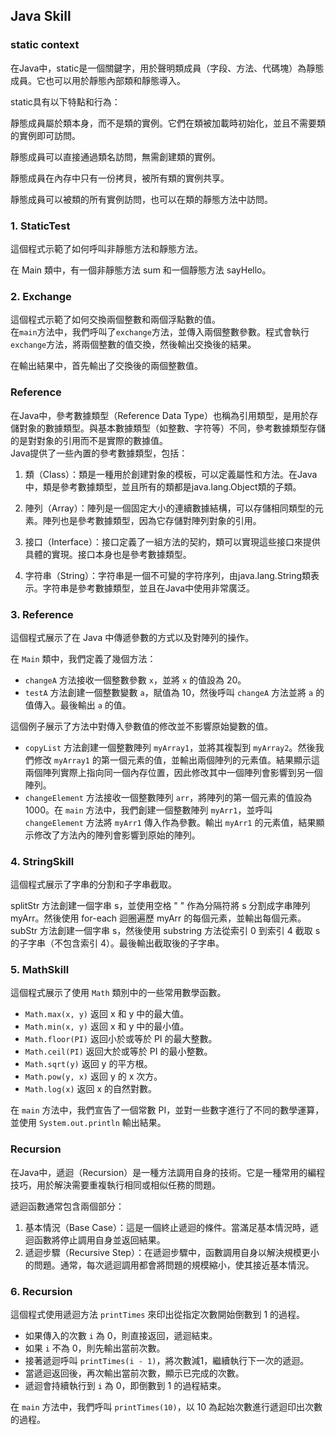 ## Java Skill


### static context
在Java中，static是一個關鍵字，用於聲明類成員（字段、方法、代碼塊）為靜態成員。它也可以用於靜態內部類和靜態導入。        
        
static具有以下特點和行為：        
        
靜態成員屬於類本身，而不是類的實例。它們在類被加載時初始化，並且不需要類的實例即可訪問。        
        
靜態成員可以直接通過類名訪問，無需創建類的實例。    
        
靜態成員在內存中只有一份拷貝，被所有類的實例共享。      
        
靜態成員可以被類的所有實例訪問，也可以在類的靜態方法中訪問。        

### 1. StaticTest
這個程式示範了如何呼叫非靜態方法和靜態方法。     
       
在 Main 類中，有一個非靜態方法 sum 和一個靜態方法 sayHello。    

### 2. Exchange 
這個程式示範了如何交換兩個整數和兩個浮點數的值。          
在`main`方法中，我們呼叫了`exchange`方法，並傳入兩個整數參數。程式會執行 `exchange`方法，將兩個整數的值交換，然後輸出交換後的結果。         
      
在輸出結果中，首先輸出了交換後的兩個整數值。      

### Reference
在Java中，參考數據類型（Reference Data Type）也稱為引用類型，是用於存儲對象的數據類型。與基本數據類型（如整數、字符等）不同，參考數據類型存儲的是對對象的引用而不是實際的數據值。     
Java提供了一些內置的參考數據類型，包括：      
      
1. 類（Class）：類是一種用於創建對象的模板，可以定義屬性和方法。在Java中，類是參考數據類型，並且所有的類都是java.lang.Object類的子類。      
      
2. 陣列（Array）：陣列是一個固定大小的連續數據結構，可以存儲相同類型的元素。陣列也是參考數據類型，因為它存儲對陣列對象的引用。      
      
3. 接口（Interface）：接口定義了一組方法的契約，類可以實現這些接口來提供具體的實現。接口本身也是參考數據類型。      
      
4. 字符串（String）：字符串是一個不可變的字符序列，由java.lang.String類表示。字符串是參考數據類型，並且在Java中使用非常廣泛。      

### 3. Reference

這個程式展示了在 Java 中傳遞參數的方式以及對陣列的操作。      
     
在 `Main` 類中，我們定義了幾個方法：     
     
- `changeA` 方法接收一個整數參數 `x`，並將 `x` 的值設為 20。
- `testA` 方法創建一個整數變數 `a`，賦值為 10，然後呼叫 `changeA` 方法並將 `a` 的值傳入。最後輸出 `a` 的值。     
     
這個例子展示了方法中對傳入參數值的修改並不影響原始變數的值。
- `copyList` 方法創建一個整數陣列 `myArray1`，並將其複製到 `myArray2`。然後我們修改 `myArray1` 的第一個元素的值，並輸出兩個陣列的元素值。結果顯示這兩個陣列實際上指向同一個內存位置，因此修改其中一個陣列會影響到另一個陣列。
- `changeElement` 方法接收一個整數陣列 `arr`，將陣列的第一個元素的值設為 1000。在 `main` 方法中，我們創建一個整數陣列 `myArr1`，並呼叫 `changeElement` 方法將 `myArr1` 傳入作為參數。輸出 `myArr1` 的元素值，結果顯示修改了方法內的陣列會影響到原始的陣列。      

### 4. StringSkill
這個程式展示了字串的分割和子字串截取。      
      
splitStr 方法創建一個字串 s，並使用空格 " " 作為分隔符將 s 分割成字串陣列 myArr。然後使用 for-each 迴圈遍歷 myArr 的每個元素，並輸出每個元素。
subStr 方法創建一個字串 s，然後使用 substring 方法從索引 0 到索引 4 截取 s 的子字串（不包含索引 4）。最後輸出截取後的子字串。      

### 5. MathSkill
      
這個程式展示了使用 `Math` 類別中的一些常用數學函數。      
      
- `Math.max(x, y)` 返回 x 和 y 中的最大值。
- `Math.min(x, y)` 返回 x 和 y 中的最小值。
- `Math.floor(PI)` 返回小於或等於 PI 的最大整數。
- `Math.ceil(PI)` 返回大於或等於 PI 的最小整數。
- `Math.sqrt(y)` 返回 y 的平方根。
- `Math.pow(y, x)` 返回 y 的 x 次方。
- `Math.log(x)` 返回 x 的自然對數。
      
在 `main` 方法中，我們宣告了一個常數 PI，並對一些數字進行了不同的數學運算，並使用 `System.out.println` 輸出結果。      

### Recursion
在Java中，遞迴（Recursion）是一種方法調用自身的技術。它是一種常用的編程技巧，用於解決需要重複執行相同或相似任務的問題。      
      
遞迴函數通常包含兩個部分：      
      
1. 基本情況（Base Case）：這是一個終止遞迴的條件。當滿足基本情況時，遞迴函數將停止調用自身並返回結果。
2. 遞迴步驟（Recursive Step）：在遞迴步驟中，函數調用自身以解決規模更小的問題。通常，每次遞迴調用都會將問題的規模縮小，使其接近基本情況。


### 6. Recursion
這個程式使用遞迴方法 `printTimes` 來印出從指定次數開始倒數到 1 的過程。

- 如果傳入的次數 `i` 為 0，則直接返回，遞迴結束。
- 如果 `i` 不為 0，則先輸出當前次數。
- 接著遞迴呼叫 `printTimes(i - 1)`，將次數減1，繼續執行下一次的遞迴。
- 當遞迴返回後，再次輸出當前次數，顯示已完成的次數。
- 遞迴會持續執行到 `i` 為 0，即倒數到 1 的過程結束。

在 `main` 方法中，我們呼叫 `printTimes(10)`，以 10 為起始次數進行遞迴印出次數的過程。